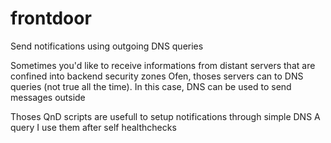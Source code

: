 # frontdoor
Send notifications using outgoing DNS queries

Sometimes you'd like to receive informations from distant servers that are confined into
backend security zones
Ofen, thoses servers can to DNS queries (not true all the time). In this case, DNS can be used to send messages outside

Thoses QnD scripts are usefull to setup notifications through simple DNS A query
I use them after self healthchecks 
